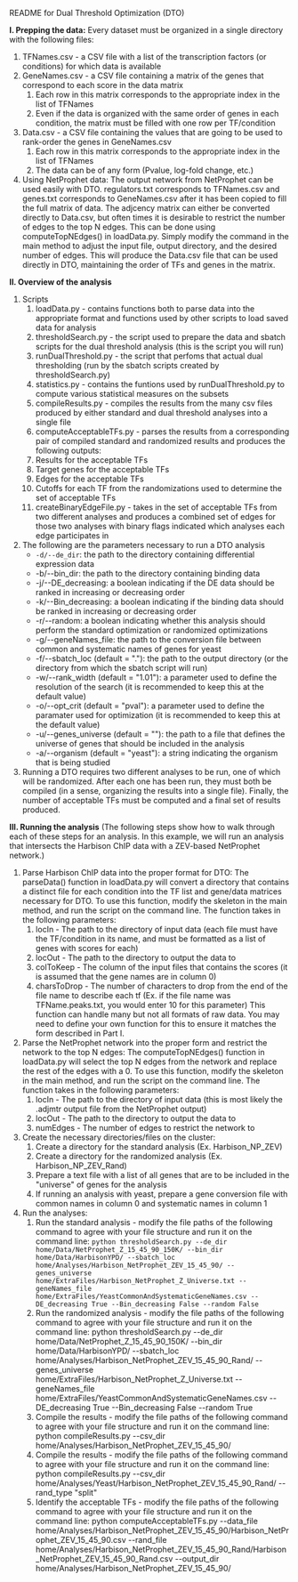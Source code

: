README for Dual Threshold Optimization (DTO)


**I. Prepping the data:**
Every dataset must be organized in a single directory with the following files:
1. TFNames.csv - a CSV file with a list of the transcription factors (or conditions) for which data is available
2. GeneNames.csv - a CSV file containing a matrix of the genes that correspond to each score in the data matrix
   1. Each row in this matrix corresponds to the appropriate index in the list of TFNames
   2. Even if the data is organized with the same order of genes in each condition, the matrix must be filled with one row per TF/condition
3. Data.csv - a CSV file containing the values that are going to be used to rank-order the genes in GeneNames.csv
   1. Each row in this matrix corresponds to the appropriate index in the list of TFNames
   2. The data can be of any form (Pvalue, log-fold change, etc.)
4. Using NetProphet data:
	The output network from NetProphet can be used easily with DTO. regulators.txt corresponds to TFNames.csv and genes.txt corresponds to GeneNames.csv after it has been copied to fill the full matrix of data. The adjcency matrix can either be converted directly to Data.csv, but often times it is desirable to restrict the number of edges to the top N edges. This can be done using computeTopNEdges() in loadData.py. Simply modify the command in the main method to adjust the input file, output directory, and the desired number of edges. This will produce the Data.csv file that can be used directly in DTO, maintaining the order of TFs and genes in the matrix. 

**II. Overview of the analysis**
1. Scripts
   1. loadData.py - contains functions both to parse data into the appropriate format and functions used by other scripts to load saved data for analysis
   2. thresholdSearch.py - the script used to prepare the data and sbatch scripts for the dual threshold analysis (this is the script you will run)
   3. runDualThreshold.py - the script that perfoms that actual dual thresholding (run by the sbatch scripts created by thresholdSearch.py)
   4. statistics.py - contains the funtions used by runDualThreshold.py to compute various statistical measures on the subsets
   5. compileResults.py - compiles the results from the many csv files produced by either standard and dual threshold analyses into a single file
   6. computeAcceptableTFs.py - parses the results from a corresponding pair of compiled standard and randomized results and produces the following outputs:
    1. Results for the acceptable TFs 
    2. Target genes for the acceptable TFs
    3. Edges for the acceptable TFs
    4. Cutoffs for each TF from the randomizations used to determine the set of acceptable TFs
   7. createBinaryEdgeFile.py - takes in the set of acceptable TFs from two different analyses and produces a combined set of edges for those two analyses with binary flags indicated which analyses each edge participates in
2. The following are the parameters necessary to run a DTO analysis
   * `-d/--de_dir`: the path to the directory containing differential expression data
   * -b/--bin_dir: the path to the directory containing binding data
   * -j/--DE_decreasing: a boolean indicating if the DE data should be ranked in increasing or decreasing order
   * -k/--Bin_decreasing: a boolean indicating if the binding data should be ranked in increasing or decreasing order
   * -r/--random: a boolean indicating whether this analysis should perform the standard optimization or randomized optimizations
   * -g/--geneNames_file: the path to the conversion file between common and systematic names of genes for yeast
   * -f/--sbatch_loc (default = "."): the path to the output directory (or the directory from which the sbatch script will run)
   * -w/--rank_width (default = "1.01"): a parameter used to define the resolution of the search (it is recommended to keep this at the default value)
   * -o/--opt_crit (default = "pval"): a parameter used to define the paramater used for optimization (it is recommended to keep this at the default value)
   * -u/--genes_universe (default = ""): the path to a file that defines the universe of genes that should be included in the analysis
   * -a/--organism (default = "yeast"): a string indicating the organism that is being studied
3. Running a DTO requires two different analyses to be run, one of which will be randomized. After each one has been run, they must both be compiled (in a sense, organizing the results into a single file). Finally, the number of acceptable TFs must be computed and a final set of results produced.

**III. Running the analysis** 
(The following steps show how to walk through each of these steps for an analysis. In this example, we will run an analysis that intersects the Harbison ChIP data with a ZEV-based NetProphet network.)
1. Parse Harbison ChIP data into the proper format for DTO:
	The parseData() function in loadData.py will convert a directory that contains a distinct file for each condition into the TF list and gene/data matrices necessary for DTO. To use this function, modify the skeleton in the main method, and run the script on the command line. The function takes in the following parameters:
   1. locIn - The path to the directory of input data (each file must have the TF/condition in its name, and must be formatted as a list of genes with scores for each)
   2. locOut - The path to the directory to output the data to
   3. colToKeep - The column of the input files that contains the scores (it is assumed that the gene names are in column 0)
   4. charsToDrop - The number of characters to drop from the end of the file name to describe each tf (Ex. if the file name was TFName.peaks.txt, you would enter 10 for this parameter)
This function can handle many but not all formats of raw data. You may need to define your own function for this to ensure it matches the form described in Part I.
2. Parse the NetProphet network into the proper form and restrict the network to the top N edges:
	The computeTopNEdges() function in loadData.py will select the top N edges from the network and replace the rest of the edges with a 0. To use this function, modify the skeleton in the main method, and run the script on the command line. The function takes in the following parameters:
   1. locIn - The path to the directory of input data (this is most likely the .adjmtr output file from the NetProphet output)
   2. locOut - The path to the directory to output the data to
   3. numEdges - The number of edges to restrict the network to
3. Create the necessary directories/files on the cluster:
   1. Create a directory for the standard analysis (Ex. Harbison_NP_ZEV)
   2. Create a directory for the randomized analysis (Ex. Harbison_NP_ZEV_Rand)
   3. Prepare a text file with a list of all genes that are to be included in the "universe" of genes for the analysis
   4. If running an analysis with yeast, prepare a gene conversion file with common names in column 0 and systematic names in column 1
4. Run the analyses:
   1. Run the standard analysis - modify the file paths of the following command to agree with your file structure and run it on the command line:
	`python thresholdSearch.py --de_dir home/Data/NetProphet_Z_15_45_90_150K/ --bin_dir home/Data/HarbisonYPD/ --sbatch_loc home/Analyses/Harbison_NetProphet_ZEV_15_45_90/ --genes_universe home/ExtraFiles/Harbison_NetProphet_Z_Universe.txt --geneNames_file home/ExtraFiles/YeastCommonAndSystematicGeneNames.csv --DE_decreasing True --Bin_decreasing False --random False`
   2. Run the randomized analysis - modify the file paths of the following command to agree with your file structure and run it on the command line:
	python thresholdSearch.py --de_dir home/Data/NetProphet_Z_15_45_90_150K/ --bin_dir home/Data/HarbisonYPD/ --sbatch_loc home/Analyses/Harbison_NetProphet_ZEV_15_45_90_Rand/ --genes_universe home/ExtraFiles/Harbison_NetProphet_Z_Universe.txt --geneNames_file home/ExtraFiles/YeastCommonAndSystematicGeneNames.csv --DE_decreasing True --Bin_decreasing False --random True
   3. Compile the results - modify the file paths of the following command to agree with your file structure and run it on the command line:
	python compileResults.py --csv_dir home/Analyses/Harbison_NetProphet_ZEV_15_45_90/
   4. Compile the results - modify the file paths of the following command to agree with your file structure and run it on the command line:
	python compileResults.py --csv_dir home/Analyses/Yeast/Harbison_NetProphet_ZEV_15_45_90_Rand/ --rand_type "split"
   5. Identify the acceptable TFs - modify the file paths of the following command to agree with your file structure and run it on the command line:
	python computeAcceptableTFs.py --data_file home/Analyses/Harbison_NetProphet_ZEV_15_45_90/Harbison_NetProphet_ZEV_15_45_90.csv --rand_file home/Analyses/Harbison_NetProphet_ZEV_15_45_90_Rand/Harbison_NetProphet_ZEV_15_45_90_Rand.csv --output_dir home/Analyses/Harbison_NetProphet_ZEV_15_45_90/
